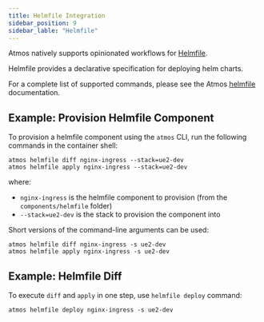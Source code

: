 ```yaml
---
title: Helmfile Integration
sidebar_position: 9
sidebar_lable: "Helmfile"
---
```


Atmos natively supports opinionated workflows for [Helmfile](https://github.com/helmfile/helmfile).

Helmfile provides a declarative specification for deploying helm charts.

For a complete list of supported commands, please see the Atmos [helmfile](/cli/commands/helmfile) documentation.

 ## Example: Provision Helmfile Component

To provision a helmfile component using the `atmos` CLI, run the following commands in the container shell:

```shell
atmos helmfile diff nginx-ingress --stack=ue2-dev
atmos helmfile apply nginx-ingress --stack=ue2-dev
```

where:

- `nginx-ingress` is the helmfile component to provision (from the `components/helmfile` folder)
- `--stack=ue2-dev` is the stack to provision the component into

Short versions of the command-line arguments can be used:

```shell
atmos helmfile diff nginx-ingress -s ue2-dev
atmos helmfile apply nginx-ingress -s ue2-dev
```

## Example: Helmfile Diff

To execute `diff` and `apply` in one step, use `helmfile deploy` command:

```shell
atmos helmfile deploy nginx-ingress -s ue2-dev
```

